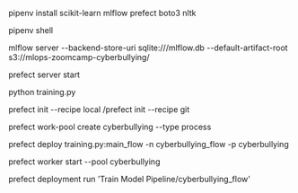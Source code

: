 pipenv install scikit-learn mlflow prefect boto3 nltk

pipenv shell

mlflow server --backend-store-uri sqlite:///mlflow.db --default-artifact-root s3://mlops-zoomcamp-cyberbullying/

prefect server start

python training.py

prefect init --recipe local /prefect init --recipe git

prefect work-pool create cyberbullying --type process

prefect deploy training.py:main_flow -n cyberbullying_flow -p cyberbullying

prefect worker start --pool cyberbullying

prefect deployment run 'Train Model Pipeline/cyberbullying_flow'